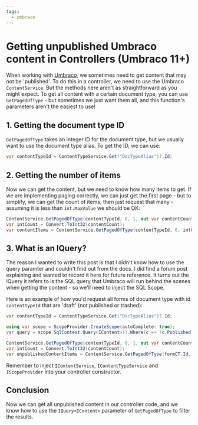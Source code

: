 ```yaml
---
tags:
  - umbraco
---
```


# Getting unpublished Umbraco content in Controllers (Umbraco 11+)

When working with [Umbraco](https://umbraco.com/), we sometimes need to get content that may not be 'published'. To do this in a controller, we need to use the Umbraco `ContentService`. But the methods here aren't as straightforward as you might expect. To get all content with a certain document type, you can use `GetPagedOfType` - but sometimes we just want them all, and this function's parameters aren't the easiest to use!

## 1. Getting the document type ID

`GetPagedOfType` takes an integer ID for the document type, but we usually want to use the document type alias. To get the ID, we can use:

```csharp
var contentTypeId = ContentTypeService.Get("DocTypeAlias")?.Id;
```

## 2. Getting the number of items

Now we can get the content, but we need to know how many items to get. If we are implementing paging correctly, we can just get the first page - but to simplify, we can get the count of items, then just request that many - assuming it is less than `int.MaxValue` we should be OK:

```csharp
ContentService.GetPagedOfType(contentTypeId, 0, 1, out var contentCount, null);
var intCount = Convert.ToInt32(contentCount);
var contentItems = ContentService.GetPagedOfType(contentTypeId, 0, intCount, out _, null);
```

## 3. What is an IQuery<IContent>?

The reason I wanted to write this post is that I didn't know how to use the query paramter and couldn't find out from the docs. I did find a forum post explaining and wanted to record it here for future reference. It turns out the IQuery it refers to is the SQL query that Umbraco will run behind the scenes when getting the content - so we'll need to inject the SQL Scope.

Here is an example of how you'd request all forms of document type with id `contentTypeId` that are 'draft' (not published or trashed):

```csharp
var contentTypeId = ContentTypeService.Get("DocTypeAlias")?.Id;

using var scope = ScopeProvider.CreateScope(autoComplete: true);
var query = scope.SqlContext.Query<IContent>().Where(c => !c.Published && !c.Trashed);

ContentService.GetPagedOfType(contentTypeId, 0, 1, out var contentCount, query);
var intCount = Convert.ToInt32(contentCount);
var unpublishedContentItems = ContentService.GetPagedOfType(formCT.Id, 0, intCount, out _, query);
```

Remember to inject `IContentService`, `IContentTypeService` and `IScopeProvider` into your controller constructor.

## Conclusion

Now we can get all unpublished content in our controller code, and we know how to use the `IQuery<IContent>` parameter of `GetPagedOfType` to filter the results.

